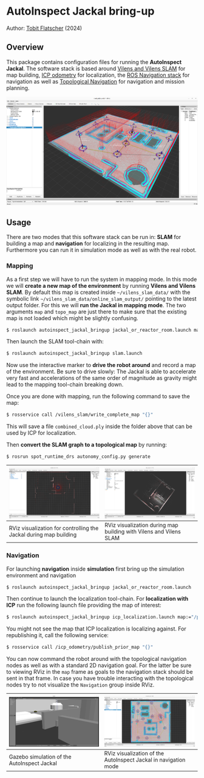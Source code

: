 # AutoInspect Jackal bring-up

Author: [Tobit Flatscher](https://github.com/2b-t) (2024)



## Overview

This package contains configuration files for running the **AutoInspect Jackal**. The software stack is based around [Vilens and Vilens SLAM](https://github.com/ori-drs/vilens) for map building, [ICP odometry](https://github.com/ori-drs/vilens) for localization, the [ROS Navigation stack](http://wiki.ros.org/navigation) for navigation as well as [Topological Navigation](https://github.com/ori-goals/ori_topological_navigation) for navigation and mission planning.

![Preview of RViz in the Navigation mode](./media/rviz-navigation-1.png)



## Usage

There are two modes that this software stack can be run in: **SLAM** for building a map and **navigation** for localizing in the resulting map. Furthermore you can run it in simulation mode as well as with the real robot.



### Mapping

As a first step we will have to run the system in mapping mode. In this mode we will **create a new map of the environment** by running **Vilens and Vilens SLAM**. By default this map is created inside `~/vilens_slam_data/` with the symbolic link `~/vilens_slam_data/online_slam_output/` pointing to the latest output folder. For this we will **run the Jackal in mapping mode**. The two arguments `map` and `topo_map` are just there to make sure that the existing map is not loaded which might be slightly confusing.

```bash
$ roslaunch autoinspect_jackal_bringup jackal_or_reactor_room.launch map:="-" topo_map:="-"
```

Then launch the SLAM tool-chain with:

```bash
$ roslaunch autoinspect_jackal_bringup slam.launch
```

Now use the interactive marker to **drive the robot around** and record a map of the environment. Be sure to drive slowly: The Jackal is able to accelerate very fast and accelerations of the same order of magnitude as gravity might lead to the mapping tool-chain breaking down.

Once you are done with mapping, run the following command to save the map:

```bash
$ rosservice call /vilens_slam/write_complete_map "{}"
```

This will save a file `combined_cloud.ply` inside the folder above that can be used by ICP for localization.

Then **convert the SLAM graph to a topological map** by running:

```bash
$ rosrun spot_runtime_drs autonomy_config.py generate
```

| ![Preview of the Gazebo simulation](./media/rviz-mapping.png) | ![Preview of the Gazebo simulation](./media/rviz-mapping-1.png) |
| ------------------------------------------------------------ | ------------------------------------------------------------ |
| RViz visualization for controlling the Jackal during map building | RViz visualization during map building with Vilens and Vilens SLAM |



### Navigation

For launching **navigation** inside **simulation** first bring up the simulation environment and navigation

```bash
$ roslaunch autoinspect_jackal_bringup jackal_or_reactor_room.launch
```

Then continue to launch the localization tool-chain. For **localization with ICP** run the following launch file providing the map of interest:

```bash
$ roslaunch autoinspect_jackal_bringup icp_localization.launch map:="/path/to/combined_cloud.ply"
```

You might not see the map that ICP localization is localizing against. For republishing it, call the following service:

```bash
$ rosservice call /icp_odometry/publish_prior_map "{}"
```

You can now command the robot around with the topological navigation nodes as well as with a standard 2D navigation goal. For the latter be sure to viewing RViz in the `map` frame as goals to the navigation stack should be sent in that frame. In case you have trouble interacting with the topological nodes try to not visualize the `Navigation` group inside RViz.

| ![Preview of the Gazebo simulation](./media/gazebo-navigation.png) | ![Preview of RViz in the Navigation mode](./media/rviz-navigation.png) |
| ------------------------------------------------------------ | ------------------------------------------------------------ |
| Gazebo simulation of the AutoInspect Jackal                  | RViz visualization of the AutoInspect Jackal in navigation mode |

